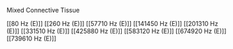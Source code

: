 Mixed Connective Tissue

[[80 Hz (E)]]
[[260 Hz (E)]]
[[57710 Hz (E)]]
[[141450 Hz (E)]]
[[201310 Hz (E)]]
[[331510 Hz (E)]]
[[425880 Hz (E)]]
[[583120 Hz (E)]]
[[674920 Hz (E)]]
[[739610 Hz (E)]]